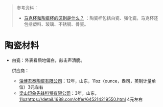 > 参考资料：
>
> - [马克杯和陶瓷杯的区别是什么？](http://www.koenitzbuy.com/news/article8.html) ：陶瓷杯包括白瓷、强化瓷，马克杯还包括塑料、玻璃、不锈钢、骨瓷。

# 陶瓷材料

- 白瓷：外表看质地偏白，敲击声清脆。

  供应商：

  - [淄博君泰陶瓷有限公司](https://zibojuntai.1688.com/)：12年，山东，11oz（ounce，盎司，英制计量单位）3元左右
  - [梁山印象先锋科贸有限公司](https://detail.1688.com/offer/645214219550.html)：3年，山东，[11oz]()https://detail.1688.com/offer/645214219550.html 4元左右

